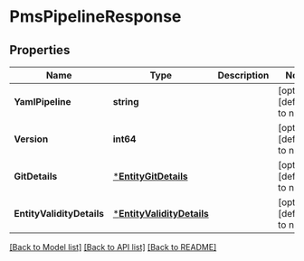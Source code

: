 # PmsPipelineResponse

## Properties
Name | Type | Description | Notes
------------ | ------------- | ------------- | -------------
**YamlPipeline** | **string** |  | [optional] [default to null]
**Version** | **int64** |  | [optional] [default to null]
**GitDetails** | [***EntityGitDetails**](EntityGitDetails.md) |  | [optional] [default to null]
**EntityValidityDetails** | [***EntityValidityDetails**](EntityValidityDetails.md) |  | [optional] [default to null]

[[Back to Model list]](../README.md#documentation-for-models) [[Back to API list]](../README.md#documentation-for-api-endpoints) [[Back to README]](../README.md)

